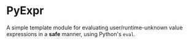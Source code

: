 # PyExpr
A simple template module for evaluating user/runtime-unknown value expressions in a **safe** manner, using Python's `eval`.
